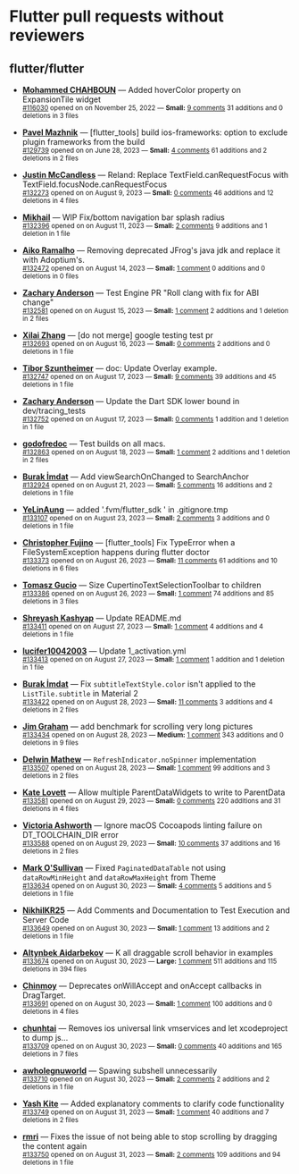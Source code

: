 # Flutter pull requests without reviewers

## flutter/flutter

* **[Mohammed  CHAHBOUN](https://github.com/M97Chahboun)** &mdash; Added hoverColor property on ExpansionTile widget<br />
    <sub>[#116030](https://github.com/flutter/flutter/pull/116030) opened on on November 25, 2022 &mdash; **Small:** [9 comments](https://github.com/flutter/flutter/pull/116030) 31 additions and 0 deletions in 3 files</sub><br />

* **[Pavel Mazhnik](https://github.com/p-mazhnik)** &mdash; [flutter_tools] build ios-frameworks: option to exclude plugin frameworks from the build<br />
    <sub>[#129739](https://github.com/flutter/flutter/pull/129739) opened on on June 28, 2023 &mdash; **Small:** [4 comments](https://github.com/flutter/flutter/pull/129739) 61 additions and 2 deletions in 2 files</sub><br />

* **[Justin McCandless](https://github.com/justinmc)** &mdash; Reland: Replace TextField.canRequestFocus with TextField.focusNode.canRequestFocus<br />
    <sub>[#132273](https://github.com/flutter/flutter/pull/132273) opened on on August 9, 2023 &mdash; **Small:** [0 comments](https://github.com/flutter/flutter/pull/132273) 46 additions and 12 deletions in 4 files</sub><br />

* **[Mikhail](https://github.com/mishapark)** &mdash; WIP Fix/bottom navigation bar splash radius<br />
    <sub>[#132396](https://github.com/flutter/flutter/pull/132396) opened on on August 11, 2023 &mdash; **Small:** [2 comments](https://github.com/flutter/flutter/pull/132396) 9 additions and 1 deletion in 1 file</sub><br />

* **[Aiko Ramalho](https://github.com/AikoRamalho)** &mdash; Removing deprecated JFrog's java jdk and replace it with Adoptium's.<br />
    <sub>[#132472](https://github.com/flutter/flutter/pull/132472) opened on on August 14, 2023 &mdash; **Small:** [1 comment](https://github.com/flutter/flutter/pull/132472) 0 additions and 0 deletions in 0 files</sub><br />

* **[Zachary Anderson](https://github.com/zanderso)** &mdash; Test Engine PR "Roll clang with fix for ABI change"<br />
    <sub>[#132581](https://github.com/flutter/flutter/pull/132581) opened on on August 15, 2023 &mdash; **Small:** [1 comment](https://github.com/flutter/flutter/pull/132581) 2 additions and 1 deletion in 2 files</sub><br />

* **[Xilai Zhang](https://github.com/XilaiZhang)** &mdash; [do not merge] google testing test pr<br />
    <sub>[#132693](https://github.com/flutter/flutter/pull/132693) opened on on August 16, 2023 &mdash; **Small:** [0 comments](https://github.com/flutter/flutter/pull/132693) 2 additions and 0 deletions in 1 file</sub><br />

* **[Tibor Szuntheimer](https://github.com/Producer86)** &mdash; doc: Update Overlay example.<br />
    <sub>[#132747](https://github.com/flutter/flutter/pull/132747) opened on on August 17, 2023 &mdash; **Small:** [9 comments](https://github.com/flutter/flutter/pull/132747) 39 additions and 45 deletions in 1 file</sub><br />

* **[Zachary Anderson](https://github.com/zanderso)** &mdash; Update the Dart SDK lower bound in dev/tracing_tests<br />
    <sub>[#132752](https://github.com/flutter/flutter/pull/132752) opened on on August 17, 2023 &mdash; **Small:** [0 comments](https://github.com/flutter/flutter/pull/132752) 1 addition and 1 deletion in 1 file</sub><br />

* **[godofredoc](https://github.com/godofredoc)** &mdash; Test builds on all macs.<br />
    <sub>[#132863](https://github.com/flutter/flutter/pull/132863) opened on on August 18, 2023 &mdash; **Small:** [1 comment](https://github.com/flutter/flutter/pull/132863) 2 additions and 1 deletion in 2 files</sub><br />

* **[Burak İmdat](https://github.com/burakJs)** &mdash; Add viewSearchOnChanged to SearchAnchor<br />
    <sub>[#132924](https://github.com/flutter/flutter/pull/132924) opened on on August 21, 2023 &mdash; **Small:** [5 comments](https://github.com/flutter/flutter/pull/132924) 16 additions and 2 deletions in 1 file</sub><br />

* **[YeLinAung](https://github.com/b14cknc0d3)** &mdash; added '.fvm/flutter_sdk ' in .gitignore.tmp<br />
    <sub>[#133107](https://github.com/flutter/flutter/pull/133107) opened on on August 23, 2023 &mdash; **Small:** [2 comments](https://github.com/flutter/flutter/pull/133107) 3 additions and 0 deletions in 1 file</sub><br />

* **[Christopher Fujino](https://github.com/christopherfujino)** &mdash; [flutter_tools] Fix TypeError when a FileSystemException happens during flutter doctor<br />
    <sub>[#133373](https://github.com/flutter/flutter/pull/133373) opened on on August 26, 2023 &mdash; **Small:** [11 comments](https://github.com/flutter/flutter/pull/133373) 61 additions and 10 deletions in 6 files</sub><br />

* **[Tomasz Gucio](https://github.com/tgucio)** &mdash; Size CupertinoTextSelectionToolbar to children<br />
    <sub>[#133386](https://github.com/flutter/flutter/pull/133386) opened on on August 26, 2023 &mdash; **Small:** [1 comment](https://github.com/flutter/flutter/pull/133386) 74 additions and 85 deletions in 3 files</sub><br />

* **[Shreyash Kashyap](https://github.com/SYK-08)** &mdash; Update README.md<br />
    <sub>[#133411](https://github.com/flutter/flutter/pull/133411) opened on on August 27, 2023 &mdash; **Small:** [1 comment](https://github.com/flutter/flutter/pull/133411) 4 additions and 4 deletions in 1 file</sub><br />

* **[lucifer10042003](https://github.com/lucifer10042003)** &mdash; Update 1_activation.yml<br />
    <sub>[#133413](https://github.com/flutter/flutter/pull/133413) opened on on August 27, 2023 &mdash; **Small:** [1 comment](https://github.com/flutter/flutter/pull/133413) 1 addition and 1 deletion in 1 file</sub><br />

* **[Burak İmdat](https://github.com/burakJs)** &mdash; Fix `subtitleTextStyle.color` isn't applied to the `ListTile.subtitle` in Material 2<br />
    <sub>[#133422](https://github.com/flutter/flutter/pull/133422) opened on on August 28, 2023 &mdash; **Small:** [11 comments](https://github.com/flutter/flutter/pull/133422) 3 additions and 4 deletions in 2 files</sub><br />

* **[Jim Graham](https://github.com/flar)** &mdash; add benchmark for scrolling very long pictures<br />
    <sub>[#133434](https://github.com/flutter/flutter/pull/133434) opened on on August 28, 2023 &mdash; **Medium:** [1 comment](https://github.com/flutter/flutter/pull/133434) 343 additions and 0 deletions in 9 files</sub><br />

* **[Delwin Mathew](https://github.com/opxdelwin)** &mdash; `RefreshIndicator.noSpinner` implementation<br />
    <sub>[#133507](https://github.com/flutter/flutter/pull/133507) opened on on August 28, 2023 &mdash; **Small:** [1 comment](https://github.com/flutter/flutter/pull/133507) 99 additions and 3 deletions in 2 files</sub><br />

* **[Kate Lovett](https://github.com/Piinks)** &mdash; Allow multiple ParentDataWidgets to write to ParentData<br />
    <sub>[#133581](https://github.com/flutter/flutter/pull/133581) opened on on August 29, 2023 &mdash; **Small:** [0 comments](https://github.com/flutter/flutter/pull/133581) 220 additions and 31 deletions in 4 files</sub><br />

* **[Victoria Ashworth](https://github.com/vashworth)** &mdash; Ignore macOS Cocoapods linting failure on DT_TOOLCHAIN_DIR error<br />
    <sub>[#133588](https://github.com/flutter/flutter/pull/133588) opened on on August 29, 2023 &mdash; **Small:** [10 comments](https://github.com/flutter/flutter/pull/133588) 37 additions and 16 deletions in 2 files</sub><br />

* **[Mark O'Sullivan](https://github.com/MarkOSullivan94)** &mdash; Fixed `PaginatedDataTable` not using `dataRowMinHeight` and `dataRowMaxHeight` from Theme<br />
    <sub>[#133634](https://github.com/flutter/flutter/pull/133634) opened on on August 30, 2023 &mdash; **Small:** [4 comments](https://github.com/flutter/flutter/pull/133634) 5 additions and 5 deletions in 1 file</sub><br />

* **[NikhilKR25](https://github.com/NikhilKR25)** &mdash; Add Comments and Documentation to Test Execution and Server Code<br />
    <sub>[#133649](https://github.com/flutter/flutter/pull/133649) opened on on August 30, 2023 &mdash; **Small:** [1 comment](https://github.com/flutter/flutter/pull/133649) 13 additions and 2 deletions in 1 file</sub><br />

* **[Altynbek Aidarbekov](https://github.com/altynbek132)** &mdash; K all draggable scroll behavior in examples<br />
    <sub>[#133674](https://github.com/flutter/flutter/pull/133674) opened on on August 30, 2023 &mdash; **Large:** [1 comment](https://github.com/flutter/flutter/pull/133674) 511 additions and 115 deletions in 394 files</sub><br />

* **[Chinmoy](https://github.com/chinmoy12c)** &mdash; Deprecates onWillAccept and onAccept callbacks in DragTarget.<br />
    <sub>[#133691](https://github.com/flutter/flutter/pull/133691) opened on on August 30, 2023 &mdash; **Small:** [1 comment](https://github.com/flutter/flutter/pull/133691) 100 additions and 0 deletions in 4 files</sub><br />

* **[chunhtai](https://github.com/chunhtai)** &mdash; Removes ios universal link vmservices and let xcodeproject to dump js…<br />
    <sub>[#133709](https://github.com/flutter/flutter/pull/133709) opened on on August 30, 2023 &mdash; **Small:** [0 comments](https://github.com/flutter/flutter/pull/133709) 40 additions and 165 deletions in 7 files</sub><br />

* **[awholegnuworld](https://github.com/awholegnuworld)** &mdash; Spawing subshell unnecessarily <br />
    <sub>[#133710](https://github.com/flutter/flutter/pull/133710) opened on on August 30, 2023 &mdash; **Small:** [2 comments](https://github.com/flutter/flutter/pull/133710) 2 additions and 2 deletions in 1 file</sub><br />

* **[Yash Kite](https://github.com/yashkite)** &mdash; Added explanatory comments to clarify code functionality<br />
    <sub>[#133749](https://github.com/flutter/flutter/pull/133749) opened on on August 31, 2023 &mdash; **Small:** [1 comment](https://github.com/flutter/flutter/pull/133749) 40 additions and 7 deletions in 2 files</sub><br />

* **[rmri](https://github.com/intonarumori)** &mdash; Fixes the issue of not being able to stop scrolling by dragging the content again<br />
    <sub>[#133750](https://github.com/flutter/flutter/pull/133750) opened on on August 31, 2023 &mdash; **Small:** [2 comments](https://github.com/flutter/flutter/pull/133750) 109 additions and 94 deletions in 1 file</sub><br />

